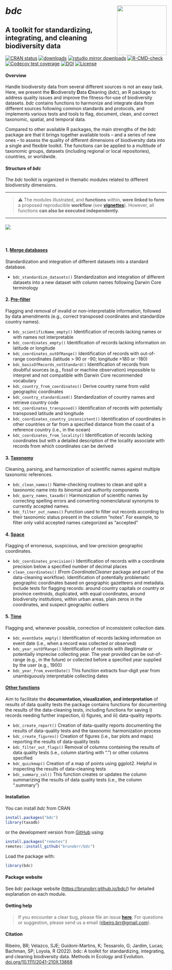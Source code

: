 
<!-- README.md is generated from README.Rmd. Please edit that file -->

# ***bdc*** <a href='https://github.com/brunobrr/bdc'><img src="https://raw.githubusercontent.com/brunobrr/bdc/master/man/figures/logo.png" align="right" width="155"/></a>

## **A toolkit for standardizing, integrating, and cleaning biodiversity data**

<!-- badges: start -->

[![CRAN
status](https://www.r-pkg.org/badges/version/bdc)](https://CRAN.R-project.org/package=bdc)
[![downloads](https://cranlogs.r-pkg.org/badges/grand-total/bdc)](https://cranlogs.r-pkg.org:443/badges/grand-total/bdc)
[![rstudio mirror
downloads](https://cranlogs.r-pkg.org/badges/bdc)](https://cranlogs.r-pkg.org:443/badges/bdc)
[![R-CMD-check](https://github.com/brunobrr/bdc/actions/workflows/R-CMD-check.yaml/badge.svg)](https://github.com/brunobrr/bdc/actions/workflows/R-CMD-check.yaml)
[![Codecov test
coverage](https://codecov.io/gh/brunobrr/bdc/branch/master/graph/badge.svg?token=9AUF86G9LJ)](https://app.codecov.io/gh/brunobrr/bdc)
[![DOI](https://zenodo.org/badge/DOI/10.5281/zenodo.6450390.svg)](https://doi.org/10.5281/zenodo.6450390)
[![License](https://img.shields.io/badge/license-GPL%20(%3E=%203)-lightgrey.svg?style=flat)](http://www.gnu.org/licenses/gpl-3.0.html)

<!-- badges: end -->

#### **Overview**

Handle biodiversity data from several different sources is not an easy
task. Here, we present the **B**iodiversity **D**ata **C**leaning
(*bdc*), an R package to address quality issues and improve the
fitness-for-use of biodiversity datasets. *bdc* contains functions to
harmonize and integrate data from different sources following common
standards and protocols, and implements various tests and tools to flag,
document, clean, and correct taxonomic, spatial, and temporal data.

Compared to other available R packages, the main strengths of the *bdc*
package are that it brings together available tools – and a series of
new ones – to assess the quality of different dimensions of biodiversity
data into a single and flexible toolkit. The functions can be applied to
a multitude of taxonomic groups, datasets (including regional or local
repositories), countries, or worldwide.

#### **Structure of *bdc***

The *bdc* toolkit is organized in thematic modules related to different
biodiversity dimensions.

------------------------------------------------------------------------

> :warning: The modules illustrated, and **functions** within, **were
> linked to form** a proposed reproducible **workflow** (see
> [**vignettes**](https://brunobrr.github.io/bdc/)). However, all
> functions **can also be executed independently**.

------------------------------------------------------------------------

#### ![](https://raw.githubusercontent.com/brunobrr/bdc/master/inst/extdata/icon_vignettes/Figure1.png)

<br/>

#### 1. [**Merge databases**](https://brunobrr.github.io/bdc/articles/integrate_datasets.html)

Standardization and integration of different datasets into a standard
database.

-   `bdc_standardize_datasets()` Standardization and integration of
    different datasets into a new dataset with column names following
    Darwin Core terminology

#### 2. [**Pre-filter**](https://brunobrr.github.io/bdc/articles/prefilter.html)

Flagging and removal of invalid or non-interpretable information,
followed by data amendments (e.g., correct transposed coordinates and
standardize country names).

-   `bdc_scientificName_empty()` Identification of records lacking names
    or with names not interpretable
-   `bdc_coordinates_empty()` Identification of records lacking
    information on latitude or longitude
-   `bdc_coordinates_outOfRange()` Identification of records with
    out-of-range coordinates (latitude \> 90 or -90; longitude \>180 or
    -180)
-   `bdc_basisOfRecords_notStandard()` Identification of records from
    doubtful sources (e.g., fossil or machine observation) impossible to
    interpret and not compatible with Darwin Core recommended vocabulary
-   `bdc_country_from_coordinates()` Derive country name from valid
    geographic coordinates
-   `bdc_country_standardized()` Standardization of country names and
    retrieve country code
-   `bdc_coordinates_transposed()` Identification of records with
    potentially transposed latitude and longitude
-   `bdc_coordinates_country_inconsistent()` Identification of
    coordinates in other countries or far from a specified distance from
    the coast of a reference country (i.e., in the ocean)
-   `bdc_coordinates_from_locality()` Identification of records lacking
    coordinates but with a detailed description of the locality
    associate with records from which coordinates can be derived

#### 3. [**Taxonomy**](https://brunobrr.github.io/bdc/articles/taxonomy.html)

Cleaning, parsing, and harmonization of scientific names against
multiple taxonomic references.

-   `bdc_clean_names()` Name-checking routines to clean and split a
    taxonomic name into its binomial and authority components
-   `bdc_query_names_taxadb()` Harmonization of scientific names by
    correcting spelling errors and converting nomenclatural synonyms to
    currently accepted names.
-   `bdc_filter_out_names()` Function used to filter out records
    according to their taxonomic status present in the column “notes”.
    For example, to filter only valid accepted names categorized as
    “accepted”

#### 4. [**Space**](https://brunobrr.github.io/bdc/articles/space.html)

Flagging of erroneous, suspicious, and low-precision geographic
coordinates.

-   `bdc_coordinates_precision()` Identification of records with a
    coordinate precision below a specified number of decimal places
-   `clean_coordinates()` (From *CoordinateCleaner* package and part of
    the data-cleaning workflow). Identification of potentially
    problematic geographic coordinates based on geographic gazetteers
    and metadata. Include tests for flagging records: around country
    capitals or country or province centroids, duplicated, with equal
    coordinates, around biodiversity institutions, within urban areas,
    plain zeros in the coordinates, and suspect geographic outliers

#### 5. [**Time**](https://brunobrr.github.io/bdc/articles/time.html)

Flagging and, whenever possible, correction of inconsistent collection
date.

-   `bdc_eventDate_empty()` Identification of records lacking
    information on event date (i.e., when a record was collected or
    observed)
-   `bdc_year_outOfRange()` Identification of records with illegitimate
    or potentially imprecise collecting year. The year provided can be
    out-of-range (e.g., in the future) or collected before a specified
    year supplied by the user (e.g., 1900)
-   `bdc_year_from_eventDate()` This function extracts four-digit year
    from unambiguously interpretable collecting dates

#### [**Other functions**](https://brunobrr.github.io/bdc/reference/index.html)

Aim to facilitate the **documentation, visualization, and
interpretation** of results of data quality tests the package contains
functions for documenting the results of the data-cleaning tests,
including functions for saving i) records needing further inspection,
ii) figures, and iii) data-quality reports.

-   `bdc_create_report()` Creation of data-quality reports documenting
    the results of data-quality tests and the taxonomic harmonization
    process
-   `bdc_create_figures()` Creation of figures (i.e., bar plots and
    maps) reporting the results of data-quality tests
-   `bdc_filter_out_flags()` Removal of columns containing the results
    of data quality tests (i.e., column starting with “.”) or other
    columns specified
-   `bdc_quickmap()` Creation of a map of points using ggplot2. Helpful
    in inspecting the results of data-cleaning tests
-   `bdc_summary_col()` This function creates or updates the column
    summarizing the results of data quality tests (i.e., the column
    “.summary”)

#### **Installation**

You can install *bdc* from CRAN

``` r
install.packages("bdc")
library(taxadb)
```

or the development version from
[GitHub](https://github.com/brunobrr/bdc) using:

``` r
install.packages("remotes")
remotes::install_github("brunobrr/bdc")
```

Load the package with:

``` r
library(bdc)
```

#### **Package website**

See *bdc* package website (<https://brunobrr.github.io/bdc/>) for
detailed explanation on each module.

#### **Getting help**

> If you encounter a clear bug, please file an issue
> [**here**](https://github.com/brunobrr/bdc/issues). For questions or
> suggestion, please send us a email (ribeiro.brr@gmail.com).

#### **Citation**

Ribeiro, BR; Velazco, SJE; Guidoni-Martins, K; Tessarolo, G; Jardim,
Lucas; Bachman, SP; Loyola, R (2022). bdc: A toolkit for standardizing,
integrating, and cleaning biodiversity data. Methods in Ecology and
Evolution.
[doi.org/10.1111/2041-210X.13868](https://doi.org/10.1111/2041-210X.13868)
